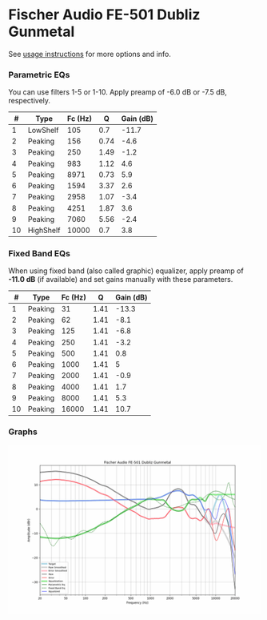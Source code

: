 # Fischer Audio FE-501 Dubliz Gunmetal
See [usage instructions](https://github.com/jaakkopasanen/AutoEq#usage) for more options and info.

### Parametric EQs
You can use filters 1-5 or 1-10. Apply preamp of -6.0 dB or -7.5 dB, respectively.

|   # | Type      |   Fc (Hz) |    Q |   Gain (dB) |
|-----|-----------|-----------|------|-------------|
|   1 | LowShelf  |       105 | 0.7  |       -11.7 |
|   2 | Peaking   |       156 | 0.74 |        -4.6 |
|   3 | Peaking   |       250 | 1.49 |        -1.2 |
|   4 | Peaking   |       983 | 1.12 |         4.6 |
|   5 | Peaking   |      8971 | 0.73 |         5.9 |
|   6 | Peaking   |      1594 | 3.37 |         2.6 |
|   7 | Peaking   |      2958 | 1.07 |        -3.4 |
|   8 | Peaking   |      4251 | 1.87 |         3.6 |
|   9 | Peaking   |      7060 | 5.56 |        -2.4 |
|  10 | HighShelf |     10000 | 0.7  |         3.8 |

### Fixed Band EQs
When using fixed band (also called graphic) equalizer, apply preamp of **-11.0 dB** (if available) and set gains manually with these parameters.

|   # | Type    |   Fc (Hz) |    Q |   Gain (dB) |
|-----|---------|-----------|------|-------------|
|   1 | Peaking |        31 | 1.41 |       -13.3 |
|   2 | Peaking |        62 | 1.41 |        -8.1 |
|   3 | Peaking |       125 | 1.41 |        -6.8 |
|   4 | Peaking |       250 | 1.41 |        -3.2 |
|   5 | Peaking |       500 | 1.41 |         0.8 |
|   6 | Peaking |      1000 | 1.41 |         5   |
|   7 | Peaking |      2000 | 1.41 |        -0.9 |
|   8 | Peaking |      4000 | 1.41 |         1.7 |
|   9 | Peaking |      8000 | 1.41 |         5.3 |
|  10 | Peaking |     16000 | 1.41 |        10.7 |

### Graphs
![](./Fischer%20Audio%20FE-501%20Dubliz%20Gunmetal.png)
